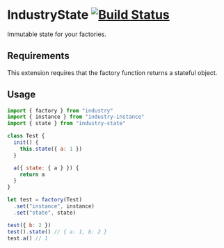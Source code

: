 # IndustryState [![Build Status](https://travis-ci.org/invrs/industry-state.svg?branch=master)](https://travis-ci.org/invrs/industry-state)

Immutable state for your factories.

## Requirements

This extension requires that the factory function returns a stateful object.

## Usage

```js
import { factory } from "industry"
import { instance } from "industry-instance"
import { state } from "industry-state"

class Test {
  init() {
    this.state({ a: 1 })
  }

  a({ state: { a } }) {
    return a
  }
}

let test = factory(Test)
  .set("instance", instance)
  .set("state", state)

test({ b: 2 })
test().state() // { a: 1, b: 2 }
test.a() // 1
```
